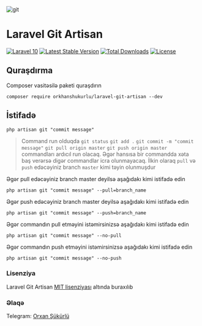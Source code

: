 ![git](https://github.com/orkhanshukurlu/laravel-git-artisan/assets/49713732/0b641ec1-7022-459d-9684-4f2c6e5fbe04)

# Laravel Git Artisan

[![Laravel 10](https://img.shields.io/badge/Laravel-10-red.svg)](http://laravel.com)
[![Latest Stable Version](https://img.shields.io/packagist/v/orkhanshukurlu/laravel-git-artisan.svg)](https://packagist.org/packages/orkhanshukurlu/laravel-git-artisan)
[![Total Downloads](http://poser.pugx.org/orkhanshukurlu/laravel-git-artisan/downloads)](https://packagist.org/packages/orkhanshukurlu/laravel-git-artisan)
[![License](http://poser.pugx.org/orkhanshukurlu/laravel-git-artisan/license)](https://packagist.org/packages/orkhanshukurlu/laravel-git-artisan)

## Quraşdırma

Composer vasitəsilə paketi quraşdırın

    composer require orkhanshukurlu/laravel-git-artisan --dev

## İstifadə

    php artisan git "commit message"

> Command run olduqda `git status` `git add .` `git commit -m "commit message"` `git pull origin master` `git push origin master` commandları ardıcıl run olacaq. Əgər hansısa bir commandda xəta baş verərsə digər commandlar icra olunmayacaq. İlkin olaraq `pull` və `push` edəcəyiniz branch `master` kimi təyin olunmuşdur

Əgər pull edəcəyiniz branch master deyilsə aşağıdakı kimi istifadə edin

    php artisan git "commit message" --pull=branch_name
    
Əgər push edəcəyiniz branch master deyilsə aşağıdakı kimi istifadə edin
 
    php artisan git "commit message" --push=branch_name
    
Əgər commandın pull etməyini istəmirsinizsə aşağıdakı kimi istifadə edin

    php artisan git "commit message" --no-pull
    
Əgər commandın push etməyini istəmirsinizsə aşağıdakı kimi istifadə edin    

    php artisan git "commit message" --no-push

### Lisenziya

Laravel Git Artisan [MIT lisenziyası](https://github.com/orkhanshukurlu/laravel-git-artisan/blob/master/LICENSE.md) altında buraxılıb

### Əlaqə

Telegram: [Orxan Şükürlü](https://t.me/orkhanshukurlu/)

